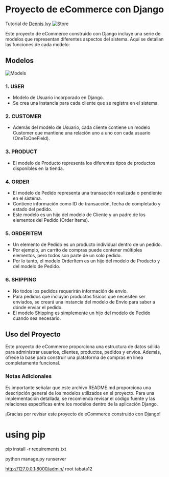 # Proyecto de eCommerce con Django
Tutorial de [Dennis Ivy](https://www.youtube.com/watch?v=_ELCMngbM0E&list=PL-51WBLyFTg0omnamUjL1TCVov7yDTRng&ab_channel=DennisIvy)
![Store](https://stepswithcode.s3-us-west-2.amazonaws.com/introduction/1+the+product.png)

Este proyecto de eCommerce construido con Django incluye una serie de modelos que representan diferentes aspectos del sistema. Aquí se detallan las funciones de cada modelo:

## Modelos
![Models](https://stepswithcode.s3.us-west-2.amazonaws.com/introduction/models.png)

### 1. USER
- Modelo de Usuario incorporado en Django.
- Se crea una instancia para cada cliente que se registra en el sistema.

### 2. CUSTOMER
- Además del modelo de Usuario, cada cliente contiene un modelo Customer que mantiene una relación uno a uno con cada usuario (OneToOneField).

### 3. PRODUCT
- El modelo de Producto representa los diferentes tipos de productos disponibles en la tienda.

### 4. ORDER
- El modelo de Pedido representa una transacción realizada o pendiente en el sistema.
- Contiene información como ID de transacción, fecha de completado y estado del pedido.
- Este modelo es un hijo del modelo de Cliente y un padre de los elementos del Pedido (Order Items).

### 5. ORDERITEM
- Un elemento de Pedido es un producto individual dentro de un pedido.
- Por ejemplo, un carrito de compras puede contener múltiples elementos, pero todos son parte de un solo pedido.
- Por lo tanto, el modelo OrderItem es un hijo del modelo de Producto y del modelo de Pedido.

### 6. SHIPPING
- No todos los pedidos requerirán información de envío.
- Para pedidos que incluyan productos físicos que necesiten ser enviados, se creará una instancia del modelo de Envío para saber a dónde enviar el pedido.
- El modelo Shipping es simplemente un hijo del modelo de Pedido cuando sea necesario.

## Uso del Proyecto
Este proyecto de eCommerce proporciona una estructura de datos sólida para administrar usuarios, clientes, productos, pedidos y envíos. Además, ofrece la base para construir una plataforma de compras en línea completamente funcional.

### Notas Adicionales
Es importante señalar que este archivo README.md proporciona una descripción general de los modelos utilizados en el proyecto. Para una implementación detallada, se recomienda revisar el código fuente y las relaciones específicas entre los modelos dentro de la aplicación Django.

¡Gracias por revisar este proyecto de eCommerce construido con Django!

# using pip
pip install -r requirements.txt

python manage.py runserver

http://127.0.0.1:8000/admin/
root
tabata12
